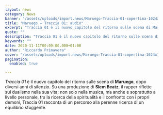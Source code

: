 ```yaml
---
layout: news
category: News
banner: "/assets/uploads/import.news/Maruego-Traccia-01-copertina-1024x1024.jpeg"
title: "Maruego – Traccia 01: audio"
excerpt: "Traccia 01 è il nuovo capitolo del ritorno sulle scena di Maruego, dopo diversi anni di silenzio. Su una produzione di Slem Beatz, il rapper riflette sul dualismo nella sua vita; non solo nella musica, ma anche e soprattutto a livello personale, tra la ricerca della spiritualità e il confronto con i propri demoni, Traccia [&hellip"
quote: ""
description: "Traccia 01 è il nuovo capitolo del ritorno sulle scena di Maruego, dopo diversi anni di silenzio. Su una produzione di Slem Beatz, il rapper riflette sul dualismo nella sua vita; non solo nella musica, ma anche e soprattutto a livello personale, tra la ricerca della spiritualità e il confronto con i propri demoni, Traccia [&hellip"
keywords: ""
date: 2020-11-11T00:00:00.000+01:00
author: "Riccardo Primavera"
cover: "/assets/uploads/import.news/Maruego-Traccia-01-copertina-1024x1024.jpeg"
pagination:
  enabled: true

---
```


_Traccia 01_ è il nuovo capitolo del ritorno sulle scena di **Maruego**, dopo diversi anni di silenzio. Su una produzione di **Slem Beatz**, il rapper riflette sul dualismo nella sua vita; non solo nella musica, ma anche e soprattutto a livello personale, tra la ricerca della spiritualità e il confronto con i propri demoni, Traccia 01 racconta di un percorso alla perenne ricerca di un equilibrio sfuggente.